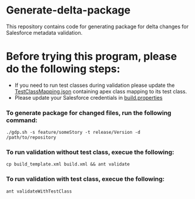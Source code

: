 # Generate-delta-package
This repository contains code for generating package for delta changes for Salesforce metadata validation.

# Before trying this program, please do the following steps: 
- If you need to run test classes during validation please update the [TestClassMapping.json](TestClassMapping.json) containing apex class mapping to its test class.
- Please update your Salesforce credentials in [build.properties](build.properties)

### To generate package for changed files, run the following command:

```
./gdp.sh -s feature/someStory -t release/Version -d /path/to/repository
```
### To run validation without test class, execue the following:
```
cp build_template.xml build.xml && ant validate
```
### To run validation with test class, execue the following:
```
ant validateWithTestClass
```